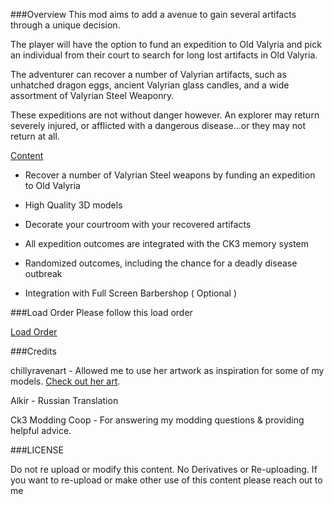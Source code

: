 
###Overview
This mod aims to add a avenue to gain several artifacts through a unique decision.

The player will have the option to fund an expedition to Old Valyria and pick an individual from their court to search for long lost artifacts in Old Valyria.

The adventurer can recover a number of Valyrian artifacts, such as unhatched dragon eggs, ancient Valyrian glass candles, and a wide assortment of Valyrian Steel Weaponry.

These expeditions are not without danger however. An explorer may return severely injured, or afflicted with a dangerous disease...or they may not return at all.


[Content](https://i.imgur.com/HTTubSf.png)

- Recover a number of Valyrian Steel weapons by funding an expedition to Old Valyria

- High Quality 3D models

- Decorate your courtroom with your recovered artifacts

- All expedition outcomes are integrated with the CK3 memory system

- Randomized outcomes, including the chance for a deadly disease outbreak

- Integration with Full Screen Barbershop ( Optional )

###Load Order
Please follow this load order

[Load Order](https://i.imgur.com/wxgYXrZ.png)

###Credits

chillyravenart - Allowed me to use her artwork as inspiration for some of my models. [Check out her art](https://www.deviantart.com/chillyravenart).

Alkir - Russian Translation

Ck3 Modding Coop - For answering my modding questions & providing helpful advice.

###LICENSE

Do not re upload or modify this content.
No Derivatives or Re-uploading.
If you want to re-upload or make other use of this content please reach out to me
